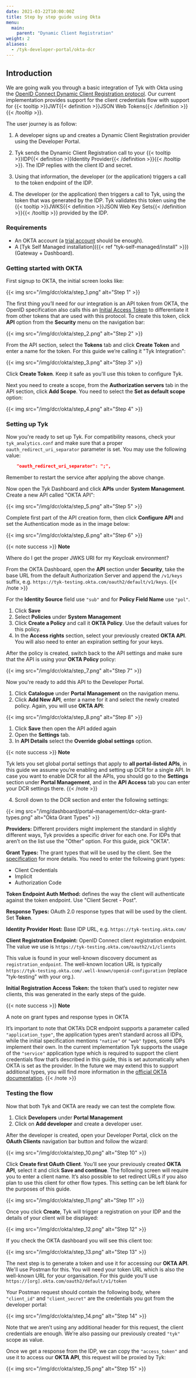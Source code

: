 ```yaml
---
date: 2021-03-22T10:00:00Z
title: Step by step guide using Okta
menu:
  main:
    parent: "Dynamic Client Registration"
weight: 2 
aliases:
  - /tyk-developer-portal/okta-dcr
---
```


## Introduction

We are going walk you through a basic integration of Tyk with Okta using the [OpenID Connect Dynamic Client Registration protocol](https://tools.ietf.org/html/rfc7591). Our current implementation provides support for the client credentials flow with support for {{< tooltip >}}JWT{{< definition >}}JSON Web Tokens{{< /definition >}}{{< /tooltip >}}. 

The user journey is as follow:

1. A developer signs up and creates a Dynamic Client Registration provider using the Developer Portal.

2. Tyk sends the Dynamic Client Registration call to your {{< tooltip >}}IDP{{< definition >}}Identity Provider{{< /definition >}}{{< /tooltip >}}. The IDP replies with the client ID and secret.

3. Using that information, the developer (or the application) triggers a call to the token endpoint of the IDP.

4. The developer (or the application) then triggers a call to Tyk, using the token that was generated by the IDP. Tyk validates this token using the {{< tooltip >}}JWKS{{< definition >}}JSON Web Key Sets{{< /definition >}}{{< /tooltip >}} provided by the IDP.

### Requirements

- An OKTA account (a [trial account](https://www.okta.com/free-trial/) should be enough).
- A [Tyk Self Managed installation]({{< ref "tyk-self-managed/install" >}}) (Gateway + Dashboard).

### Getting started with OKTA

First signup to OKTA, the initial screen looks like:

{{< img src="/img/dcr/okta/step_1.png" alt="Step 1" >}}

The first thing you’ll need for our integration is an API token from OKTA, the OpenID specification also calls this an [Initial Access Token](https://openid.net/specs/openid-connect-registration-1_0.html#Terminology) to differentiate it from other tokens that are used with this protocol. To create this token, click  **API** option from the **Security** menu on the navigation bar:

{{< img src="/img/dcr/okta/step_2.png" alt="Step 2" >}}

From the API section, select the **Tokens** tab and click **Create Token** and enter a name for the token. For this guide we’re calling it "Tyk Integration":

{{< img src="/img/dcr/okta/step_3.png" alt="Step 3" >}}

Click **Create Token**. Keep it safe as you'll use this token to configure Tyk.

Next you need to create a scope, from the **Authorization servers** tab in the API section, click **Add Scope**. You need to select the **Set as default scope** option:

{{< img src="/img/dcr/okta/step_4.png" alt="Step 4" >}}

### Setting up Tyk

Now you're ready to set up Tyk. For compatibility reasons, check your `tyk_analytics.conf` and make sure that a proper `oauth_redirect_uri_separator` parameter is set. You may use the following value:

```json
    "oauth_redirect_uri_separator": ";",
```

Remember to restart the service after applying the above change.

Now open the Tyk Dashboard and click **APIs** under **System Management**. Create a new API called "OKTA API":

{{< img src="/img/dcr/okta/step_5.png" alt="Step 5" >}}

Complete first part of the API creation form, then click **Configure API** and set the Authentication mode as in the image below:

{{< img src="/img/dcr/okta/step_6.png" alt="Step 6" >}}

{{< note success >}}
**Note**  

Where do I get the proper JWKS URI for my Keycloak environment?

From the OKTA Dashboard, open the **API** section under **Security**, take the base URL from the default Authorization Server and append the `/v1/keys` suffix, e.g. `https://tyk-testing.okta.com/oauth2/default/v1/keys`.
{{< /note >}}

For the **Identity Source** field use `"sub"` and for **Policy Field Name** use `"pol"`.

1. Click **Save** 
2. Select **Policies** under **System Management**
3. Click **Create a Policy** and call it **OKTA Policy**. Use the default values for this policy.
4. In the **Access rights** section, select your previously created **OKTA API**. You will also need to enter an expiration setting for your keys.

After the policy is created, switch back to the API settings and make sure that the API is using your **OKTA Policy** policy:

{{< img src="/img/dcr/okta/step_7.png" alt="Step 7" >}}

Now you're ready to add this API to the Developer Portal. 
1. Click **Catalogue** under **Portal Management** on the navigation menu. 
2. Click **Add New API**, enter a name for it and select the newly created policy. Again, you will use **OKTA API**:

{{< img src="/img/dcr/okta/step_8.png" alt="Step 8" >}}

1. Click **Save** then open the API added again
2. Open the **Settings** tab. 
3. In **API Details** select the **Override global settings** option.

{{< note success >}}
**Note**  

Tyk lets you set global portal settings that apply to **all portal-listed APIs**, in this guide we assume you’re enabling and setting up DCR for a single API. In case you want to enable DCR for all the APIs, you should go to the **Settings** section under **Portal Management**, and in the **API Access** tab you can enter your DCR settings there.
{{< /note >}}

4. Scroll down to the DCR section and enter the following settings:


{{< img src="/img/dashboard/portal-management/dcr-okta-grant-types.png" alt="Okta Grant Types" >}}


**Providers:** Different providers might implement the standard in slightly different ways, Tyk provides a specific driver for each one. For IDPs that aren’t on the list use the "Other" option. For this guide, pick "OKTA".

**Grant Types:** The grant types that will be used by the client. See the [specification](https://openid.net/specs/openid-connect-registration-1_0.html#rfc.section.2) for more details. You need to enter the following grant types:
 * Client Credentials
 * Implicit
 * Authorization Code

**Token Endpoint Auth Method:** defines the way the client will authenticate against the token endpoint. Use "Client Secret - Post".

**Response Types:** OAuth 2.0 response types that will be used by the client. Set **Token**.

**Identity Provider Host:** Base IDP URL, e.g. `https://tyk-testing.okta.com/`

**Client Registration Endpoint:** OpenID Connect client registration endpoint. The value we use is `https://tyk-testing.okta.com/oauth2/v1/clients`

This value is found in your well-known discovery document as `registration_endpoint`. The well-known location URL is typically `https://tyk-testing.okta.com/.well-known/openid-configuration` (replace "tyk-testing" with your org.).

**Initial Registration Access Token:** the token that’s used to register new clients, this was generated in the early steps of the guide.

{{< note success >}}
**Note**  

A note on grant types and response types in OKTA

It’s important to note that OKTA’s DCR endpoint supports a parameter called `"application_type"`, the application types aren’t standard across all IDPs, while the initial specification mentions `"native"` or `"web"` types, some IDPs implement their own. In the current implementation Tyk supports the usage of the `"service"` application type which is required to support the client credentials flow that’s described in this guide, this is set automatically when OKTA is set as the provider. In the future we may extend this to support additional types, you will find more information in the [official OKTA documentation](https://developer.okta.com/docs/reference/api/oauth-clients/#client-application-properties).
{{< /note >}}

### Testing the flow

Now that both Tyk and OKTA are ready we can test the complete flow.

1. Click **Developers** under **Portal Management**
2. Click on **Add developer** and create a developer user.

After the developer is created, open your Developer Portal, click on the **OAuth Clients** navigation bar button and follow the wizard:

{{< img src="/img/dcr/okta/step_10.png" alt="Step 10" >}}

Click **Create first OAuth Client**. You’ll see your previously created **OKTA API**, select it and click **Save and continue**. The following screen will require you to enter a client name. It’s also possible to set redirect URLs if you also plan to use this client for other flow types. This setting can be left blank for the purposes of this guide.

{{< img src="/img/dcr/okta/step_11.png" alt="Step 11" >}}

Once you click **Create**, Tyk will trigger a registration on your IDP and the details of your client will be displayed:

{{< img src="/img/dcr/okta/step_12.png" alt="Step 12" >}}

If you check the OKTA dashboard you will see this client too:

{{< img src="/img/dcr/okta/step_13.png" alt="Step 13" >}}

The next step is to generate a token and use it for accessing our **OKTA API**. We'll use Postman for this. You will need your token URL which is also the well-known URL for your organisation.
For this guide you'll use `https://[org].okta.com/oauth2/default/v1/token`

Your Postman request should contain the following body, where `"client_id"` and `"client_secret"` are the credentials you got from the developer portal:

{{< img src="/img/dcr/okta/step_14.png" alt="Step 14" >}}

Note that we aren’t using any additional header for this request, the client credentials are enough. We’re also passing our previously created `"tyk"` scope as value.

Once we get a response from the IDP, we can copy the `"access_token"` and use it to access our **OKTA API**, this request will be proxied by Tyk:

{{< img src="/img/dcr/okta/step_15.png" alt="Step 15" >}}
